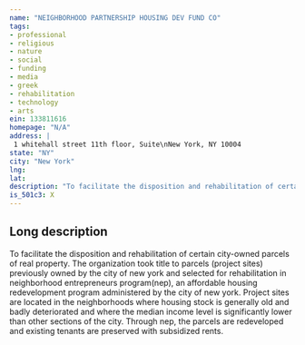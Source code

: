 ```yaml
---
name: "NEIGHBORHOOD PARTNERSHIP HOUSING DEV FUND CO"
tags:
- professional
- religious
- nature
- social
- funding
- media
- greek
- rehabilitation
- technology
- arts
ein: 133811616
homepage: "N/A"
address: |
 1 whitehall street 11th floor, Suite\nNew York, NY 10004
state: "NY"
city: "New York"
lng: 
lat: 
description: "To facilitate the disposition and rehabilitation of certain city-owned parcels of real property. "
is_501c3: X
---
```


## Long description

To facilitate the disposition and rehabilitation of certain city-owned parcels of real property. The organization took title to parcels (project sites) previously owned by the city of new york and selected for rehabilitation in neighborhood entrepreneurs program(nep), an affordable housing redevelopment program administered by the city of new york. Project sites are located in the neighborhoods where housing stock is generally old and badly deteriorated and where the median income level is significantly lower than other sections of the city. Through nep, the parcels are redeveloped and existing tenants are preserved with subsidized rents. 
